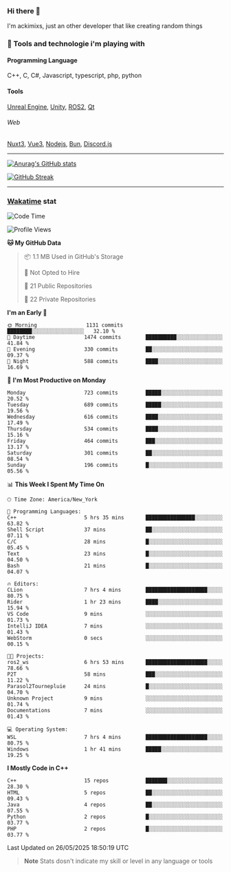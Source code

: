 ### Hi there 👋

I'm ackimixs, just an other developer that like creating random things

### 🧰 Tools and technologie i'm playing with

#### Programming Language
C++, C, C#, Javascript, typescript, php, python

#### Tools
[Unreal Engine](https://www.unrealengine.com), [Unity](https://unity.com/), [ROS2](https://ros.org/), [Qt](https://www.qt.io/)

###### Web
[Nuxt3](https://nuxt.com/), [Vue3](https://vuejs.org/), [Nodejs](https://nodejs.org), [Bun](https://bun.sh/), [Discord.js](https://discord.js.org/)

---

[![Anurag's GitHub stats](https://github-readme-stats.vercel.app/api?username=ackimixs&show_icons=true&theme=github_dark&count_private=true)](https://github.com/anuraghazra/github-readme-stats)

[![GitHub Streak](https://github-readme-streak-stats.herokuapp.com?user=Ackimixs&theme=github-dark-blue&date_format=j%20M%5B%20Y%5D&mode=weekly)](https://git.io/streak-stats)

---
 
 ### [Wakatime](https://wakatime.com/) stat

<!--START_SECTION:waka-->
![Code Time](http://img.shields.io/badge/Code%20Time-1%2C655%20hrs%204%20mins-blue)

![Profile Views](http://img.shields.io/badge/Profile%20Views-0-blue)

**🐱 My GitHub Data** 

> 📦 1.1 MB Used in GitHub's Storage 
 > 
> 🚫 Not Opted to Hire
 > 
> 📜 21 Public Repositories 
 > 
> 🔑 22 Private Repositories 
 > 
**I'm an Early 🐤** 

```text
🌞 Morning                1131 commits        ████████░░░░░░░░░░░░░░░░░   32.10 % 
🌆 Daytime                1474 commits        ██████████░░░░░░░░░░░░░░░   41.84 % 
🌃 Evening                330 commits         ██░░░░░░░░░░░░░░░░░░░░░░░   09.37 % 
🌙 Night                  588 commits         ████░░░░░░░░░░░░░░░░░░░░░   16.69 % 
```
📅 **I'm Most Productive on Monday** 

```text
Monday                   723 commits         █████░░░░░░░░░░░░░░░░░░░░   20.52 % 
Tuesday                  689 commits         █████░░░░░░░░░░░░░░░░░░░░   19.56 % 
Wednesday                616 commits         ████░░░░░░░░░░░░░░░░░░░░░   17.49 % 
Thursday                 534 commits         ████░░░░░░░░░░░░░░░░░░░░░   15.16 % 
Friday                   464 commits         ███░░░░░░░░░░░░░░░░░░░░░░   13.17 % 
Saturday                 301 commits         ██░░░░░░░░░░░░░░░░░░░░░░░   08.54 % 
Sunday                   196 commits         █░░░░░░░░░░░░░░░░░░░░░░░░   05.56 % 
```


📊 **This Week I Spent My Time On** 

```text
🕑︎ Time Zone: America/New_York

💬 Programming Languages: 
C++                      5 hrs 35 mins       ████████████████░░░░░░░░░   63.82 % 
Shell Script             37 mins             ██░░░░░░░░░░░░░░░░░░░░░░░   07.11 % 
C/C                      28 mins             █░░░░░░░░░░░░░░░░░░░░░░░░   05.45 % 
Text                     23 mins             █░░░░░░░░░░░░░░░░░░░░░░░░   04.50 % 
Bash                     21 mins             █░░░░░░░░░░░░░░░░░░░░░░░░   04.07 % 

🔥 Editors: 
CLion                    7 hrs 4 mins        ████████████████████░░░░░   80.75 % 
Rider                    1 hr 23 mins        ████░░░░░░░░░░░░░░░░░░░░░   15.94 % 
VS Code                  9 mins              ░░░░░░░░░░░░░░░░░░░░░░░░░   01.73 % 
IntelliJ IDEA            7 mins              ░░░░░░░░░░░░░░░░░░░░░░░░░   01.43 % 
WebStorm                 0 secs              ░░░░░░░░░░░░░░░░░░░░░░░░░   00.15 % 

🐱‍💻 Projects: 
ros2_ws                  6 hrs 53 mins       ████████████████████░░░░░   78.66 % 
P2T                      58 mins             ███░░░░░░░░░░░░░░░░░░░░░░   11.22 % 
Parasol2Tournepluie      24 mins             █░░░░░░░░░░░░░░░░░░░░░░░░   04.70 % 
Unknown Project          9 mins              ░░░░░░░░░░░░░░░░░░░░░░░░░   01.74 % 
Documentations           7 mins              ░░░░░░░░░░░░░░░░░░░░░░░░░   01.43 % 

💻 Operating System: 
WSL                      7 hrs 4 mins        ████████████████████░░░░░   80.75 % 
Windows                  1 hr 41 mins        █████░░░░░░░░░░░░░░░░░░░░   19.25 % 
```

**I Mostly Code in C++** 

```text
C++                      15 repos            ███████░░░░░░░░░░░░░░░░░░   28.30 % 
HTML                     5 repos             ██░░░░░░░░░░░░░░░░░░░░░░░   09.43 % 
Java                     4 repos             ██░░░░░░░░░░░░░░░░░░░░░░░   07.55 % 
Python                   2 repos             █░░░░░░░░░░░░░░░░░░░░░░░░   03.77 % 
PHP                      2 repos             █░░░░░░░░░░░░░░░░░░░░░░░░   03.77 % 
```




 Last Updated on 26/05/2025 18:50:19 UTC
<!--END_SECTION:waka-->

> **Note**
> Stats dosn't indicate my skill or level in any language or tools
